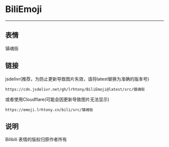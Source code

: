 # BiliEmoji
---
## 表情
镇魂街
## 链接
jsdelivr(推荐，为防止更新导致图片失效，请将latest替换为准确的版本号)
```
https://cdn.jsdelivr.net/gh/lrhtony/BiliEmoji@latest/src/镇魂街
```
或者使用Cloudflare(可能会因更新导致图片无法显示)
```
https://emoji.lrhtony.cn/bili/src/镇魂街
```
## 说明
Bilibili 表情的版权归原作者所有
